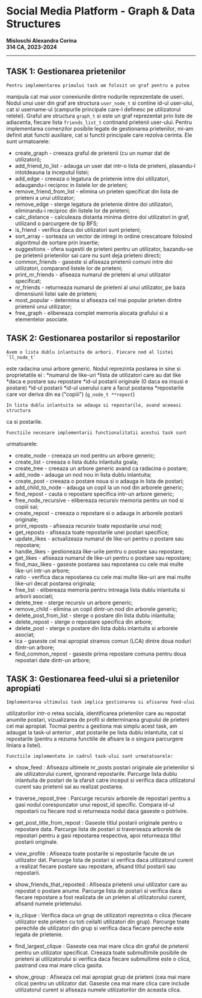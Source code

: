 # Social Media Platform - Graph & Data Structures

**Misloschi Alexandra Corina**  
**314 CA, 2023-2024**

---

##  TASK 1: Gestionarea prietenilor

    Pentru implementarea primului task am folosit un graf pentru a putea
manipula cat mai usor conexiunile dintre nodurile reprezentate de useri.
Nodul unui user din graf are structura `user_node_t` si contine id-ul user-ului, 
cat si username-ul (campurile principale care-l definesc pe utilizatorul 
retelei). Graful are structura `graph_t` si este un graf reprezentat prin liste de
adiacenta, 
fiecare lista `friends_list_t` continand prietenii user-ului.
    Pentru implementarea comenzilor posibile legate de gestionarea prietenilor,
mi-am definit atat functii auxiliare, cat si functii principale care rezolva 
cerinta. Ele sunt urmatoarele:

- create_graph - creeaza graful de prietenii (cu un numar dat de utilizatori);
- add_friend_to_list - adauga un user dat intr-o lista de prieteni, plasandu-l 
intotdeauna la inceputul listei;
- add_edge - creeaza o legatura de prietenie intre doi utilizatori, adaugandu-i 
reciproc in listele lor de prieteni;
- remove_friend_from_list - elimina un prieten specificat din lista de prieteni 
a unui utilizator;
- remove_edge - sterge legatura de prietenie dintre doi utilizatori, 
eliminandu-i reciproc din listele lor de prieteni;
- calc_distance - calculeaza distanta minima dintre doi utilizatori in graf, 
utilizand o parcurgere de tip BFS;
- is_friend - verifica daca doi utilizatori sunt prieteni;
- sort_array -  sorteaza un vector de intregi in ordine crescatoare folosind 
algoritmul de sortare prin insertie;
- suggestions - ofera sugestii de prieteni pentru un utilizator, bazandu-se pe 
prietenii prietenilor sai care nu sunt deja prieteni directi;
- common_friends - gaseste si afiseaza prietenii comuni intre doi utilizatori, 
comparand listele lor de prieteni;
- print_nr_friends - afiseaza numarul de prieteni al unui utilizator specificat;
- nr_friends - returneaza numarul de prieteni al unui utilizator, pe baza 
dimensiunii listei sale de prieteni;
- most_popular - determina si afiseaza cel mai popular prieten dintre prietenii 
unui utilizator;
- free_graph - elibereaza complet memoria alocata grafului si a elementelor 
asociate.

##  TASK 2: Gestionarea postarilor si repostarilor

    Avem o lista dublu inlantuita de arbori. Fiecare nod al listei `ll_node_t`
este radacina unui arbore generic. Nodul reprezinta postarea in sine si 
proprietatile ei :
    *numarul de like-uri
    *lista de utilizatori care au dat like
    *daca e postare sau repostare
    *id-ul postarii originale (0 daca ea insusi e postare)
    *id-ul postarii
    *id-ul userului care a facut postarea
    *repostarile care vor deriva din ea ("copiii") (`g_node_t **repost`)

    In lista dublu inlantuita se adauga si repostarile, avand aceeasi structura
 ca si postarile.

    Functiile necesare implementarii functionalitatii acestui task sunt 
urmatoarele:

- create_node - creeaza un nod pentru un arbore generic;
- create_list - creeaza o lista dublu inlantuita goala;
- create_tree -  creeaza un arbore generic avand ca radacina o postare;
- add_node - adauga un nod nou in lista dublu inlantuita;
- create_post - creeaza o postare noua si o adauga in lista de postari;
- add_child_to_node - adauga un copil la un nod din arborele generic;
- find_repost - cauta o repostare specifica intr-un arbore generic;
- free_node_recursive - elibereaza recursiv memoria pentru un nod si copiii sai;
- create_repost - creeaza o repostare si o adauga in arborele postarii 
originale;
- print_reposts - afiseaza recursiv toate repostarile unui nod;
- get_reposts -  afiseaza toate repostarile unei postari specifice;
- update_likes - actualizeaza numarul de like-uri pentru o postare sau 
repostare;
- handle_likes - gestioneaza like-urile pentru o postare sau repostare;
- get_likes - afiseaza numarul de like-uri pentru o postare sau repostare;
- find_max_likes - gaseste postarea sau repostarea cu cele mai multe like-uri 
intr-un arbore;
- ratio - verifica daca repostarea cu cele mai multe like-uri are mai multe 
like-uri decat postarea originala;
- free_list - elibereaza memoria pentru intreaga lista dublu inlantuita si 
arborii asociati;
- delete_tree - sterge recursiv un arbore generic;
- remove_child - elimina un copil dintr-un nod din arborele generic;
- delete_post_from_list - sterge o postare din lista dublu inlantuita;
- delete_repost - sterge o repostare specifica din arbore;
- delete_post - sterge o postare din lista dublu inlantuita si arborele asociat;
- lca - gaseste cel mai apropiat stramos comun (LCA) dintre doua noduri dintr-un 
arbore;
- find_common_repost - gaseste prima repostare comuna pentru doua repostari date 
dintr-un arbore;

##  TASK 3: Gestionarea feed-ului si a prietenilor apropiati


    Implementarea ultimului task implica gestionarea si afisarea feed-ului 
utilizatorilor intr-o retea sociala, identificarea prietenilor care au repostat 
anumite postari, vizualizarea de profil si determinarea grupului de prieteni 
cel mai apropiat.
    Tocmai pentru a gestiona mai simplu acest task, am adaugat la task-ul 
anterior , atat postarile pe lista dublu inlantuita, cat si repostarile (pentru 
a rezuma functiile de afisare la o singura parcurgere liniara a listei).

    Functiile implementate in cadrul task-ului sunt urmatatoarele:

- show_feed : Afiseaza ultimele nr_posts postari originale ale prietenilor si 
ale utilizatorului curent, ignorand repostarile. Parcurge lista dublu inlantuita 
de postari de la sfarsit catre inceput si verifica daca utilizatorul curent sau 
prietenii sai au realizat postarea.

- traverse_repost_tree : Parcurge recursiv arborele de repostari pentru a gasi 
nodul corespunzator unui repost_id specific. Compara id-ul repostarii cu fiecare 
nod si returneaza nodul daca gaseste o potrivire.

- get_post_title_from_repost : Gaseste titlul postarii originale pentru o 
repostare data. Parcurge lista de postari si traverseaza arborele de repostari 
pentru a gasi repostarea respectiva, apoi returneaza titlul postarii originale.

- view_profile : Afiseaza toate postarile si repostarile facute de un utilizator 
dat. Parcurge lista de postari si verifica daca utilizatorul curent a realizat 
fiecare postare sau repostare, afisand titlul postarii sau repostarii.

- show_friends_that_reposted : Afiseaza prietenii unui utilizator care au 
repostat o postare anume. Parcurge lista de postari si verifica daca fiecare 
repostare a fost realizata de un prieten al utilizatorului curent, afisand 
numele prietenului.

- is_clique :  Verifica daca un grup de utilizatori reprezinta o clica 
(fiecare utilizator este prieten cu toti ceilalti utilizatori din grup). 
Parcurge toate perechile de utilizatori din grup si verifica daca fiecare 
pereche este legata de prietenie.

- find_largest_clique :  Gaseste cea mai mare clica din graful de prietenii 
pentru un utilizator specificat. Creeaza toate submultimile posibile de prieteni 
ai utilizatorului si verifica daca fiecare submultime este o clica, pastrand cea 
mai mare clica gasita.

- show_group : Afiseaza cel mai apropiat grup de prieteni (cea mai mare clica) 
pentru un utilizator dat. Gaseste cea mai mare clica care include 
utilizatorul curent si afiseaza numele utilizatorilor din aceasta clica.
